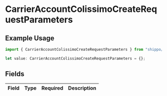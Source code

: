 # CarrierAccountColissimoCreateRequestParameters

## Example Usage

```typescript
import { CarrierAccountColissimoCreateRequestParameters } from "shippo/models/components";

let value: CarrierAccountColissimoCreateRequestParameters = {};
```

## Fields

| Field       | Type        | Required    | Description |
| ----------- | ----------- | ----------- | ----------- |
